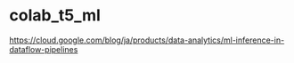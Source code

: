 # colab_t5_ml
https://cloud.google.com/blog/ja/products/data-analytics/ml-inference-in-dataflow-pipelines
